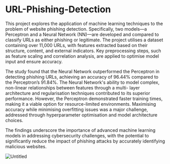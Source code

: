 # URL-Phishing-Detection

This project explores the application of machine learning techniques to the problem of website
phishing detection. Specifically, two models—a Perceptron and a Neural Network (NN)—are
developed and compared to classify URLs as either phishing or legitimate. The project utilises a
dataset containing over 11,000 URLs, with features extracted based on their structure, content,
and external indicators. Key preprocessing steps, such as feature scaling and correlation analysis,
are applied to optimise model input and ensure accuracy.

The study found that the Neural Network outperformed the Perceptron in detecting phishing
URLs, achieving an accuracy of 96.44% compared to the Perceptron’s 91.84%. The Neural
Network's ability to model complex, non-linear relationships between features through a multi-
layer architecture and regularisation techniques contributed to its superior performance.
However, the Perceptron demonstrated faster training times, making it a viable option for
resource-limited environments. Maximising accuracy while minimising overfitting issues was a
major challenge, addressed through hyperparameter optimisation and model architecture choices.

The findings underscore the importance of advanced machine learning models in addressing
cybersecurity challenges, with the potential to significantly reduce the impact of phishing attacks
by accurately identifying malicious websites.

![Untitled](https://github.com/user-attachments/assets/5d63b664-dd96-4f9b-9d06-f9867b49d928)
